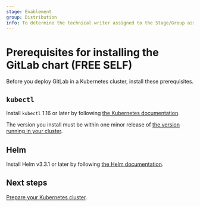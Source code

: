 ```yaml
---
stage: Enablement
group: Distribution
info: To determine the technical writer assigned to the Stage/Group associated with this page, see https://about.gitlab.com/handbook/engineering/ux/technical-writing/#designated-technical-writers
---
```


# Prerequisites for installing the GitLab chart **(FREE SELF)**

Before you deploy GitLab in a Kubernetes cluster, install these prerequisites.

## `kubectl`

Install `kubectl` 1.16 or later by following [the Kubernetes documentation](https://kubernetes.io/docs/tasks/tools/#kubectl).

The version you install must be within one minor release of
[the version running in your cluster](https://kubernetes.io/docs/tasks/tools/).

## Helm

Install Helm v3.3.1 or later by following [the Helm documentation](https://helm.sh/docs/intro/install/).

## Next steps

[Prepare your Kubernetes cluster](cloud/index.md).
